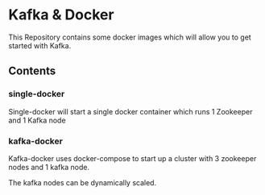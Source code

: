 
# Kafka & Docker

This Repository contains some docker images which will allow you to get started with Kafka.


## Contents

### single-docker
Single-docker will start a single docker container which runs 1 Zookeeper and 1 Kafka node

### kafka-docker
Kafka-docker uses docker-compose to start up a cluster with 3 zookeeper nodes and 1 kafka node.

The kafka nodes can be dynamically scaled.